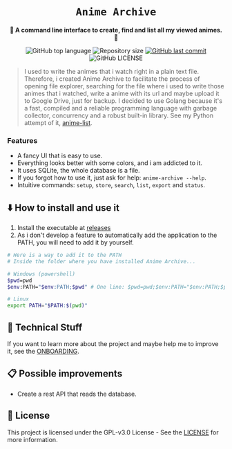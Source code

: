 <div align="center">
  <h1><code>Anime Archive</code></h1>

  <p>
    <strong>🦋 A command line interface to create, find and list all my viewed animes. 🦋</strong>
  </p>

  <p>
    <img
      alt="GitHub top language"
      src="https://img.shields.io/github/languages/top/kauefraga/anime-archive.svg"
    />
    <img
      alt="Repository size"
      src="https://img.shields.io/github/repo-size/kauefraga/anime-archive.svg"
    />
    <a href="https://github.com/kauefraga/anime-archive/commits/main">
      <img
        alt="GitHub last commit"
        src="https://img.shields.io/github/last-commit/kauefraga/anime-archive.svg"
      />
    </a>
    <img
      alt="GitHub LICENSE"
      src="https://img.shields.io/github/license/kauefraga/anime-archive.svg"
    />
  </p>
</div>

> I used to write the animes that i watch right in a plain text file. Therefore, i created Anime Archive to facilitate the process of opening file explorer, searching for the file where i used to write those animes that i watched, write a anime with its url and maybe upload it to Google Drive, just for backup. I decided to use Golang because it's a fast, compiled and a reliable programming language with garbage collector, concurrency and a robust built-in library. See my Python attempt of it, [anime-list](https://github.com/kauefraga/anime-list-python).

### Features

- A fancy UI that is easy to use.
- Everything looks better with some colors, and i am addicted to it.
- It uses SQLite, the whole database is a file.
- If you forgot how to use it, just ask for help: `anime-archive --help`.
- Intuitive commands: `setup`, `store`, `search`, `list`, `export` and `status`.

## ⬇️ How to install and use it

1. Install the executable at [releases](https://github.com/kauefraga/anime-archive/releases)
2. As i don't develop a feature to automatically add the application to the PATH, you will need to add it by yourself.

```bash
# Here is a way to add it to the PATH
# Inside the folder where you have installed Anime Archive...

# Windows (powershell)
$pwd=pwd
$env:PATH="$env:PATH;$pwd" # One line: $pwd=pwd;$env:PATH="$env:PATH;$pwd"

# Linux
export PATH="$PATH:$(pwd)"
```

## 🦄 Technical Stuff

If you want to learn more about the project and maybe help me to improve it, see the [ONBOARDING](ONBOARDING.md).

## 📋 Possible improvements

- Create a rest API that reads the database.

## 📝 License

This project is licensed under the GPL-v3.0 License - See the [LICENSE](https://github.com/kauefraga/anime-archive/blob/main/LICENSE) for more information.
